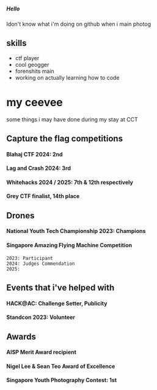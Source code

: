 ##### Hello
Idon't know what i'm doing on github when i main photog

## skills
- ctf player 
- cool geogger
- forenshits main 
- working on actually learning how to code 

# my ceevee
some things i may have done during my stay at CCT 
## Capture the flag competitions
#### Blahaj CTF 2024: 2nd 
#### Lag and Crash 2024: 3rd 
#### Whitehacks 2024 / 2025: 7th & 12th respectively
#### Grey CTF finalist, 14th place 

## Drones 
#### National Youth Tech Championship 2023: Champions 
#### Singapore Amazing Flying Machine Competition
	2023: Participant 
	2024: Judges Commendation 
	2025: 

## Events that i've helped with 
#### HACK@AC: Challenge Setter, Publicity
#### Standcon 2023: Volunteer

## Awards
#### AISP Merit Award recipient
#### Nigel Lee & Sean Teo Award of Excellence 
#### Singapore Youth Photography Contest: 1st




